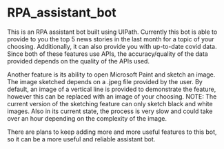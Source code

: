 # RPA_assistant_bot

This is an RPA assistant bot built using UIPath.
Currently this bot is able to provide to you the top 5 news stories in the last month for a topic of your choosing.
Additionally, it can also provide you with up-to-date covid data. Since both of these features use APIs, the accuracy/quality of the data
provided depends on the quality of the APIs used.

Another feature is its ability to open Microsoft Paint and sketch an image. The image sketched depends on a .jpeg file provided by the user.
By default, an image of a vertical line is provided to demonstrate the feature, however this can be replaced with an image of your choosing.
NOTE: The current version of the sketching feature can only sketch black and white images. Also in its current state, the process is very slow
and could take over an hour depending on the complexity of the image.

There are plans to keep adding more and more useful features to this bot, so it can be a more useful and reliable assistant bot.

